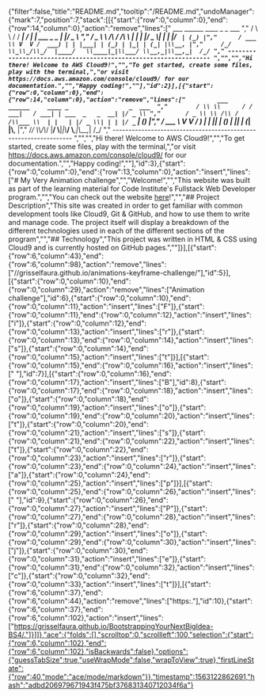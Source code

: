 {"filter":false,"title":"README.md","tooltip":"/README.md","undoManager":{"mark":7,"position":7,"stack":[[{"start":{"row":0,"column":0},"end":{"row":14,"column":0},"action":"remove","lines":["         ___        ______     ____ _                 _  ___  ","        / \\ \\      / / ___|   / ___| | ___  _   _  __| |/ _ \\ ","       / _ \\ \\ /\\ / /\\___ \\  | |   | |/ _ \\| | | |/ _` | (_) |","      / ___ \\ V  V /  ___) | | |___| | (_) | |_| | (_| |\\__, |","     /_/   \\_\\_/\\_/  |____/   \\____|_|\\___/ \\__,_|\\__,_|  /_/ "," ----------------------------------------------------------------- ","","","Hi there! Welcome to AWS Cloud9!","","To get started, create some files, play with the terminal,","or visit https://docs.aws.amazon.com/console/cloud9/ for our documentation.","","Happy coding!",""],"id":2}],[{"start":{"row":0,"column":0},"end":{"row":14,"column":0},"action":"remove","lines":["         ___        ______     ____ _                 _  ___  ","        / \\ \\      / / ___|   / ___| | ___  _   _  __| |/ _ \\ ","       / _ \\ \\ /\\ / /\\___ \\  | |   | |/ _ \\| | | |/ _` | (_) |","      / ___ \\ V  V /  ___) | | |___| | (_) | |_| | (_| |\\__, |","     /_/   \\_\\_/\\_/  |____/   \\____|_|\\___/ \\__,_|\\__,_|  /_/ "," ----------------------------------------------------------------- ","","","Hi there! Welcome to AWS Cloud9!","","To get started, create some files, play with the terminal,","or visit https://docs.aws.amazon.com/console/cloud9/ for our documentation.","","Happy coding!",""],"id":3},{"start":{"row":0,"column":0},"end":{"row":13,"column":0},"action":"insert","lines":["# My Very Animation challenge","","Welcome!","","This website was built as part of the learning material for Code Institute's Fullstack Web Developer program.","","You can check out the website [here](https://grisselfaura.github.io/animations-keyframe-challenge/.)!","","## Project Description","This site was created in order to get familiar with common development tools like Cloud9, Git & GitHub, and how to use them to write and manage code. The project itself will display a breakdown of the different technologies used in each of the different sections of the program","","## Technology","This project was written in HTML & CSS using Cloud9 and is currently hosted on GitHub pages.",""]}],[{"start":{"row":6,"column":43},"end":{"row":6,"column":98},"action":"remove","lines":["//grisselfaura.github.io/animations-keyframe-challenge/"],"id":5}],[{"start":{"row":0,"column":10},"end":{"row":0,"column":29},"action":"remove","lines":["Animation challenge"],"id":6},{"start":{"row":0,"column":10},"end":{"row":0,"column":11},"action":"insert","lines":["F"]},{"start":{"row":0,"column":11},"end":{"row":0,"column":12},"action":"insert","lines":["i"]},{"start":{"row":0,"column":12},"end":{"row":0,"column":13},"action":"insert","lines":["r"]},{"start":{"row":0,"column":13},"end":{"row":0,"column":14},"action":"insert","lines":["s"]},{"start":{"row":0,"column":14},"end":{"row":0,"column":15},"action":"insert","lines":["t"]}],[{"start":{"row":0,"column":15},"end":{"row":0,"column":16},"action":"insert","lines":[" "],"id":7}],[{"start":{"row":0,"column":16},"end":{"row":0,"column":17},"action":"insert","lines":["B"],"id":8},{"start":{"row":0,"column":17},"end":{"row":0,"column":18},"action":"insert","lines":["o"]},{"start":{"row":0,"column":18},"end":{"row":0,"column":19},"action":"insert","lines":["o"]},{"start":{"row":0,"column":19},"end":{"row":0,"column":20},"action":"insert","lines":["t"]},{"start":{"row":0,"column":20},"end":{"row":0,"column":21},"action":"insert","lines":["s"]},{"start":{"row":0,"column":21},"end":{"row":0,"column":22},"action":"insert","lines":["t"]},{"start":{"row":0,"column":22},"end":{"row":0,"column":23},"action":"insert","lines":["r"]},{"start":{"row":0,"column":23},"end":{"row":0,"column":24},"action":"insert","lines":["a"]},{"start":{"row":0,"column":24},"end":{"row":0,"column":25},"action":"insert","lines":["p"]}],[{"start":{"row":0,"column":25},"end":{"row":0,"column":26},"action":"insert","lines":[" "],"id":9},{"start":{"row":0,"column":26},"end":{"row":0,"column":27},"action":"insert","lines":["P"]},{"start":{"row":0,"column":27},"end":{"row":0,"column":28},"action":"insert","lines":["r"]},{"start":{"row":0,"column":28},"end":{"row":0,"column":29},"action":"insert","lines":["o"]},{"start":{"row":0,"column":29},"end":{"row":0,"column":30},"action":"insert","lines":["j"]},{"start":{"row":0,"column":30},"end":{"row":0,"column":31},"action":"insert","lines":["e"]},{"start":{"row":0,"column":31},"end":{"row":0,"column":32},"action":"insert","lines":["c"]},{"start":{"row":0,"column":32},"end":{"row":0,"column":33},"action":"insert","lines":["t"]}],[{"start":{"row":6,"column":37},"end":{"row":6,"column":44},"action":"remove","lines":["https:."],"id":10},{"start":{"row":6,"column":37},"end":{"row":6,"column":102},"action":"insert","lines":["https://grisselfaura.github.io/BootstrappingYourNextBigIdea-BS4/."]}]]},"ace":{"folds":[],"scrolltop":0,"scrollleft":100,"selection":{"start":{"row":6,"column":102},"end":{"row":6,"column":102},"isBackwards":false},"options":{"guessTabSize":true,"useWrapMode":false,"wrapToView":true},"firstLineState":{"row":40,"mode":"ace/mode/markdown"}},"timestamp":1563122862691,"hash":"adbd206979671943f475bf376831340712034f6a"}
